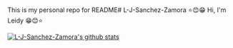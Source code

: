 This is my personal repo for README#   L - J - S a n c h e z - Z a m o r a 
 
⭐😊😁 Hi, I'm Leidy 😁😊⭐

[![L-J-Sanchez-Zamora's github stats](https://github-readme-stats.vercel.app/api?username=L-J-Sanchez-Zamora)](https://github.com/anuraghazra/github-readme-stats)

 
